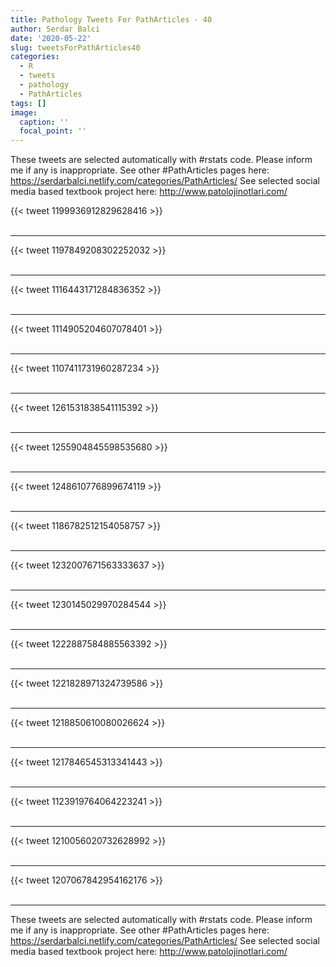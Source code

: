 ```yaml
---
title: Pathology Tweets For PathArticles - 40
author: Serdar Balci
date: '2020-05-22'
slug: tweetsForPathArticles40
categories:
  - R
  - tweets
  - pathology
  - PathArticles
tags: []
image:
  caption: ''
  focal_point: ''
---
```



These tweets are selected automatically with #rstats code. Please inform me if any is inappropriate.
See other #PathArticles pages here: https://serdarbalci.netlify.com/categories/PathArticles/ 
See selected social media based textbook project here: http://www.patolojinotlari.com/

{{< tweet 1199936912829628416 >}}
<br>
<br>
<hr>
{{< tweet 1197849208302252032 >}}
<br>
<br>
<hr>
{{< tweet 1116443171284836352 >}}
<br>
<br>
<hr>
{{< tweet 1114905204607078401 >}}
<br>
<br>
<hr>
{{< tweet 1107411731960287234 >}}
<br>
<br>
<hr>
{{< tweet 1261531838541115392 >}}
<br>
<br>
<hr>
{{< tweet 1255904845598535680 >}}
<br>
<br>
<hr>
{{< tweet 1248610776899674119 >}}
<br>
<br>
<hr>
{{< tweet 1186782512154058757 >}}
<br>
<br>
<hr>
{{< tweet 1232007671563333637 >}}
<br>
<br>
<hr>
{{< tweet 1230145029970284544 >}}
<br>
<br>
<hr>
{{< tweet 1222887584885563392 >}}
<br>
<br>
<hr>
{{< tweet 1221828971324739586 >}}
<br>
<br>
<hr>
{{< tweet 1218850610080026624 >}}
<br>
<br>
<hr>
{{< tweet 1217846545313341443 >}}
<br>
<br>
<hr>
{{< tweet 1123919764064223241 >}}
<br>
<br>
<hr>
{{< tweet 1210056020732628992 >}}
<br>
<br>
<hr>
{{< tweet 1207067842954162176 >}}
<br>
<br>
<hr>


These tweets are selected automatically with #rstats code. Please inform me if any is inappropriate.
See other #PathArticles pages here: https://serdarbalci.netlify.com/categories/PathArticles/ 
See selected social media based textbook project here: http://www.patolojinotlari.com/
